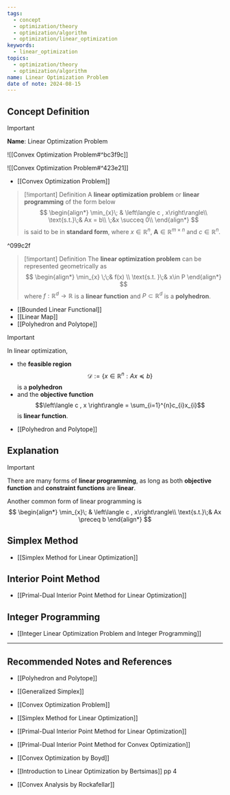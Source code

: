 ```yaml
---
tags:
  - concept
  - optimization/theory
  - optimization/algorithm
  - optimization/linear_optimization
keywords:
  - linear_optimization
topics:
  - optimization/theory
  - optimization/algorithm
name: Linear Optimization Problem
date of note: 2024-08-15
---
```


## Concept Definition

>[!important]
>**Name**: Linear Optimization Problem

![[Convex Optimization Problem#^bc3f9c]]

![[Convex Optimization Problem#^423e21]]

- [[Convex Optimization Problem]]

>[!important] Definition
>A  **linear optimization problem** or **linear programming** of the form below
>$$
>\begin{align*}
>\min_{x}\; & \left\langle c ,  x\right\rangle\\
>\text{s.t.}\;& Ax = b\\
>\;&x \succeq 0\\
\end{align*}
>$$
>is said to be in **standard form**, where $x\in \mathbb{R}^{n}$, $\boldsymbol{A}\in \mathbb{R}^{m\times n}$ and $c\in \mathbb{R}^{n}.$

^099c2f

>[!important] Definition
>The **linear optimization problem** can be represented geometrically as 
>$$
>\begin{align*}
>\min_{x} \;\;& f(x) \\
>\text{s.t. }\;& x\in P
>\end{align*}
>$$
>where $f: \mathbb{R}^{d} \to \mathbb{R}$ is a **linear function** and $P \subset \mathbb{R}^{d}$ is a **polyhedron**.

- [[Bounded Linear Functional]]
- [[Linear Map]]
- [[Polyhedron and Polytope]]


>[!important]
>In linear optimization,
>- the **feasible region** $$\mathcal{D} := \left\{ x\in \mathbb{R}^{n}:   Ax \preceq b\right\} $$ is a **polyhedron**
>- and the **objective function** $$\left\langle c , x \right\rangle = \sum_{i=1}^{n}c_{i}x_{i}$$ is **linear function**.

- [[Polyhedron and Polytope]]

## Explanation

>[!important] 
>There are many forms of **linear programming**, as long as both **objective function** and **constraint functions** are **linear**.
>
>
>Another common form of linear programming is
>$$
>\begin{align*}
>\min_{x}\; & \left\langle c ,  x\right\rangle\\
>\text{s.t.}\;& Ax \preceq b
\end{align*}
>$$


## Simplex Method

- [[Simplex Method for Linear Optimization]]


## Interior Point Method

- [[Primal-Dual Interior Point Method for Linear Optimization]]

## Integer Programming

- [[Integer Linear Optimization Problem and Integer Programming]]




-----------
##  Recommended Notes and References

- [[Polyhedron and Polytope]]
- [[Generalized Simplex]]

- [[Convex Optimization Problem]]


- [[Simplex Method for Linear Optimization]]
- [[Primal-Dual Interior Point Method for Linear Optimization]]
- [[Primal-Dual Interior Point Method for Convex Optimization]]


- [[Convex Optimization by Boyd]]
- [[Introduction to Linear Optimization by Bertsimas]] pp 4
- [[Convex Analysis by Rockafellar]]